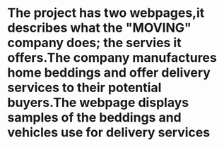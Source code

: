 # The project has two webpages,it describes what the "MOVING" company does; the servies it offers.The company manufactures home beddings and offer delivery services to their potential buyers.The webpage displays samples of the beddings and vehicles use for delivery services